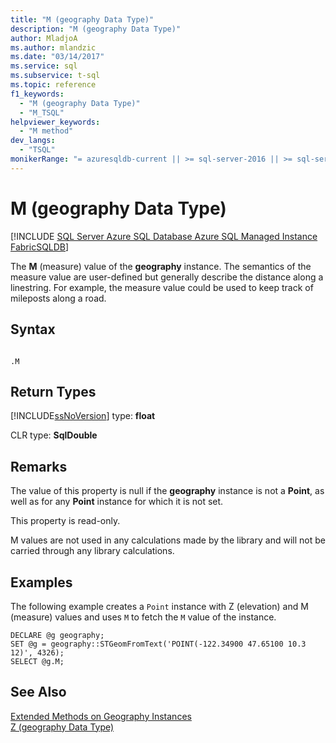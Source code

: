 ```yaml
---
title: "M (geography Data Type)"
description: "M (geography Data Type)"
author: MladjoA
ms.author: mlandzic
ms.date: "03/14/2017"
ms.service: sql
ms.subservice: t-sql
ms.topic: reference
f1_keywords:
  - "M (geography Data Type)"
  - "M_TSQL"
helpviewer_keywords:
  - "M method"
dev_langs:
  - "TSQL"
monikerRange: "= azuresqldb-current || >= sql-server-2016 || >= sql-server-linux-2017 || = azuresqldb-mi-current || =fabric"
---
```

# M (geography Data Type)
[!INCLUDE [SQL Server Azure SQL Database Azure SQL Managed Instance FabricSQLDB](../../includes/applies-to-version/sql-asdb-asdbmi-fabricsqldb.md)]

  The **M** (measure) value of the **geography** instance. The semantics of the measure value are user-defined but generally describe the distance along a linestring. For example, the measure value could be used to keep track of mileposts along a road.  
  
## Syntax  
  
```  
  
.M  
```  

## Return Types
 [!INCLUDE[ssNoVersion](../../includes/ssnoversion-md.md)] type: **float**  
  
 CLR type: **SqlDouble**  
  
## Remarks  
 The value of this property is null if the **geography** instance is not a **Point**, as well as for any **Point** instance for which it is not set.  
  
 This property is read-only.  
  
 M values are not used in any calculations made by the library and will not be carried through any library calculations.  
  
## Examples  
 The following example creates a `Point` instance with Z (elevation) and M (measure) values and uses `M` to fetch the `M` value of the instance.  
  
```  
DECLARE @g geography;  
SET @g = geography::STGeomFromText('POINT(-122.34900 47.65100 10.3 12)', 4326);  
SELECT @g.M;  
```  
  
## See Also  
 [Extended Methods on Geography Instances](../../t-sql/spatial-geography/extended-methods-on-geography-instances.md)   
 [Z &#40;geography Data Type&#41;](../../t-sql/spatial-geography/z-geography-data-type.md)  
  
  
